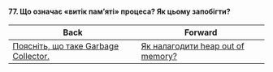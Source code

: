 #### 77. Що означає «витік пам’яті» процеса? Як цьому запобігти?



| Back | Forward |
|---|---|
| [Поясніть, що таке Garbage Collector.](/ua/middle/nodejs/what-is-a-garbage-collector.md)  | [Як налагодити heap out of memory?](/ua/middle/nodejs/how-to-fix-a-heap-out-of-memory.md) |